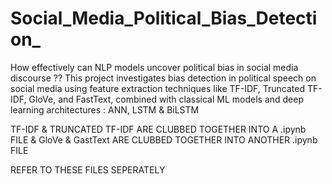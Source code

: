 # Social_Media_Political_Bias_Detection_
How effectively can NLP models uncover political bias in social media discourse ?? This project investigates bias detection in political speech on social media using feature extraction techniques like TF-IDF, Truncated TF-IDF, GloVe, and FastText, combined with classical ML models and deep learning architectures : ANN, LSTM &amp; BiLSTM



TF-IDF & TRUNCATED TF-IDF ARE CLUBBED TOGETHER INTO A .ipynb FILE
                     &
GloVe & GastText ARE CLUBBED TOGETHER INTO ANOTHER .ipynb FILE

REFER TO THESE FILES SEPERATELY
